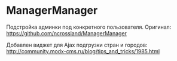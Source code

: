 ManagerManager
=========
Подстройка админки под конкретного пользователя. Оригинал: https://github.com/ncrossland/ManagerManager

Добавлен виджет для Ajax подгрузки стран и городов: http://community.modx-cms.ru/blog/tips_and_tricks/1985.html